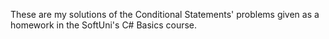 These are my solutions of the Conditional Statements' problems given as a homework in the SoftUni's C# Basics course.

